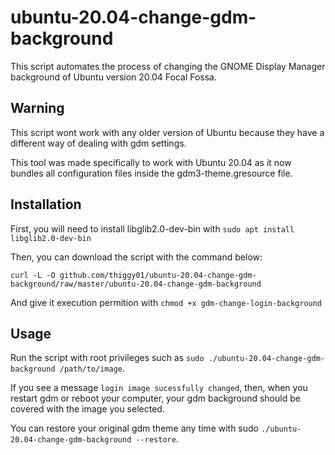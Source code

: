 # ubuntu-20.04-change-gdm-background

This script automates the process of changing the GNOME Display Manager
background of Ubuntu version 20.04 Focal Fossa.

## Warning

This script wont work with any older version of Ubuntu because they have a different
way of dealing with gdm settings.

This tool was made specifically to work with Ubuntu 20.04 as it now bundles all 
configuration files inside the gdm3-theme.gresource file. 

## Installation

First, you will need to install libglib2.0-dev-bin with `sudo apt install libglib2.0-dev-bin`

Then, you can download the script with the command below:

    curl -L -O github.com/thiggy01/ubuntu-20.04-change-gdm-background/raw/master/ubuntu-20.04-change-gdm-background

And give it execution permition with `chmod +x gdm-change-login-background`

## Usage

Run the script with root privileges such as `sudo ./ubuntu-20.04-change-gdm-background /path/to/image`.

If you see a message `login image sucessfully changed`, then, when you restart gdm or reboot your computer, your gdm background should be covered with the image you selected.

You can restore your original gdm theme any time with sudo `./ubuntu-20.04-change-gdm-background --restore`.

